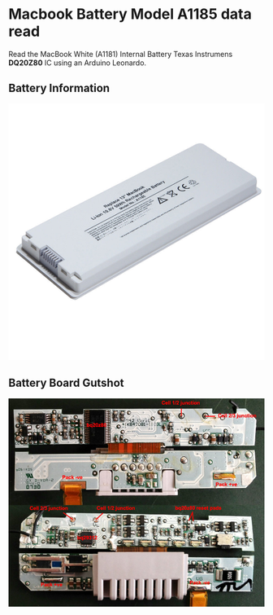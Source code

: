 # Macbook Battery Model A1185 data read

Read the MacBook White (A1181) Internal Battery Texas Instrumens **DQ20Z80** IC using an Arduino Leonardo.

## Battery Information

![](battery.jpg)

## Battery Board Gutshot
![](A1181-battery-board.jpg)


